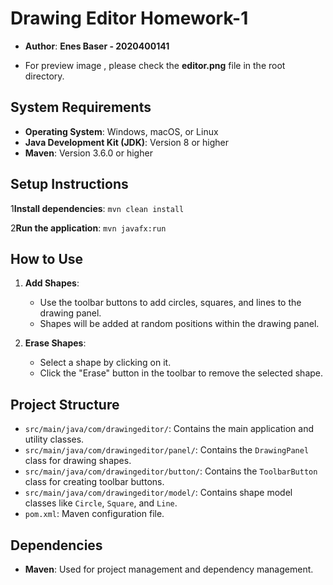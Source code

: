 # Drawing Editor Homework-1

- **Author**: **Enes Baser - 2020400141**

- For preview image , please check the **editor.png** file in the root directory.
## System Requirements

- **Operating System**: Windows, macOS, or Linux
- **Java Development Kit (JDK)**: Version 8 or higher
- **Maven**: Version 3.6.0 or higher

## Setup Instructions


1**Install dependencies**:
    ```
    mvn clean install
    ```

2**Run the application**:
    ```
    mvn javafx:run
    ```

## How to Use

1. **Add Shapes**:
    - Use the toolbar buttons to add circles, squares, and lines to the drawing panel.
    - Shapes will be added at random positions within the drawing panel.

2. **Erase Shapes**:
    - Select a shape by clicking on it.
    - Click the "Erase" button in the toolbar to remove the selected shape.

## Project Structure

- `src/main/java/com/drawingeditor/`: Contains the main application and utility classes.
- `src/main/java/com/drawingeditor/panel/`: Contains the `DrawingPanel` class for drawing shapes.
- `src/main/java/com/drawingeditor/button/`: Contains the `ToolbarButton` class for creating toolbar buttons.
- `src/main/java/com/drawingeditor/model/`: Contains shape model classes like `Circle`, `Square`, and `Line`.
- `pom.xml`: Maven configuration file.

## Dependencies

- **Maven**: Used for project management and dependency management.

